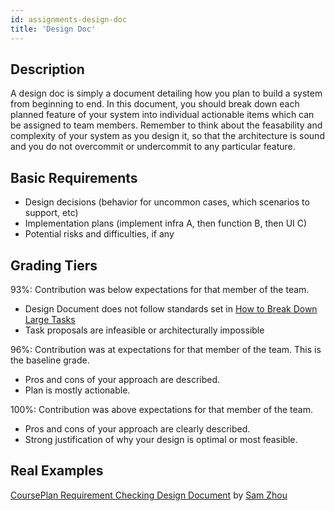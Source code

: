 ```yaml
---
id: assignments-design-doc
title: 'Design Doc'
---
```


## Description

A design doc is simply a document detailing how you plan to build a system from
beginning to end. In this document, you should break down each planned feature
of your system into individual actionable items which can be assigned to team
members. Remember to think about the feasability and complexity of your
system as you design it, so that the architecture is sound and you do not
overcommit or undercommit to any particular feature.

## Basic Requirements

- Design decisions (behavior for uncommon cases, which scenarios to support, etc)
- Implementation plans (implement infra A, then function B, then UI C)
- Potential risks and difficulties, if any

## Grading Tiers

93%: Contribution was below expectations for that member of the team.

- Design Document does not follow standards set in [How to Break Down Large Tasks](/docs/slab-large-tasks)
- Task proposals are infeasible or architecturally impossible

96%: Contribution was at expectations for that member of the team. This is the baseline grade.

- Pros and cons of your approach are described.
- Plan is mostly actionable.

100%: Contribution was above expectations for that member of the team.

- Pros and cons of your approach are clearly described.
- Strong justification of why your design is optimal or most feasible.

## Real Examples

[CoursePlan Requirement Checking Design Document](./assignments-examples-cp-requirements-algo) by [Sam Zhou](https://developersam.com/)
